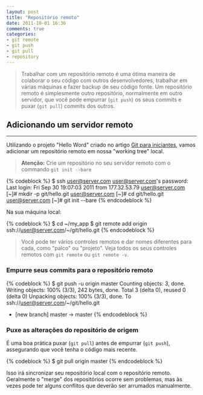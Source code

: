 ```yaml
---
layout: post
title: "Repositório remoto"
date: 2011-10-01 16:36
comments: true
categories:
- git remote
- git push
- git pull
- repository
---
```


> Trabalhar com um repositório remoto é uma ótima maneira de colaborar o seu código com outros desenvolvedores, trabalhar em várias máquinas e fazer backup de seu código fonte.
> Um repositório remoto é simplesmente outro repositório, normalmente em outro servidor, que você pode empurrar (`git push`) os seus commits e puxar (`git pull`) commits dos outros.

## Adicionando um servidor remoto
---

Utilizando o projeto "Hello Word" criado no artigo [Git para iniciantes](/blog/2011/10/01/git-para-iniciantes/), vamos adicionar um repositório remoto em nossa "working tree" local.

> **Atenção:** Crie um repositório no seu servidor remoto com o commando `git init --bare`

{% codeblock %}
$ ssh user@server.com
user@server.com's password: 
Last login: Fri Sep 30 19:07:03 2011 from 177.32.53.79
user@server.com [~]# mkdir -p git/hello.git
user@server.com [~]# cd git/hello.git
user@server.com [~]# git init --bare
{% endcodeblock %}

Na sua máquina local:

{% codeblock %}
$ cd ~/my_app
$ git remote add origin ssh://user@server.com/~/git/hello.git
{% endcodeblock %}

> Você pode ter vários controles remotos e dar nomes diferentes para cada, como "palco" ou "projeto".
> Veja todos os seus controles remotos com `git remote` ou `git remote -v`.

### Empurre seus commits para o repositório remoto

{% codeblock %}
$ git push -u origin master
Counting objects: 3, done. 
Writing objects: 100% (3/3), 242 bytes, done. 
Total 3 (delta 0), reused 0 (delta 0) 
Unpacking objects: 100% (3/3), done.
To ssh://user@server.com/~/git/hello.git
 * [new branch]      master -> master
{% endcodeblock %}

### Puxe as alterações do repositório de origem

É uma boa prática puxar (`git pull`) antes de empurrar (`git push`), assegurando que você tenha o código mais recente.

{% codeblock %}
$ git pull origin master
{% endcodeblock %}

Isso irá sincronizar seu repositório local com o repositório remoto.
Geralmente o "merge" dos repositórios ocorre sem problemas, mas às vezes pode ter alguns conflitos que deverão ser arrumados manualmente.
